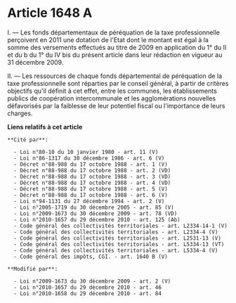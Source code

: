 # Article 1648 A

I. ― Les fonds départementaux de péréquation de la taxe professionnelle perçoivent en 2011 une dotation de l'Etat dont le
montant est égal à la somme des versements effectués au titre de 2009 en application du 1° du II et du b du 1° du IV bis du
présent article dans leur rédaction en vigueur au 31 décembre 2009. 

II. ― Les ressources de chaque fonds départemental de péréquation de la taxe professionnelle sont réparties par le conseil
général, à partir de critères objectifs qu'il définit à cet effet, entre les communes, les établissements publics de
coopération intercommunale et les agglomérations nouvelles défavorisés par la faiblesse de leur potentiel fiscal ou
l'importance de leurs charges.

**Liens relatifs à cet article**

	**Cité par**:

	  - Loi n°80-10 du 10 janvier 1980 - art. 11 (V)
	  - Loi n°86-1317 du 30 décembre 1986 - art. 6 (V)
	  - Décret n°88-988 du 17 octobre 1988 - art. 1 (V)
	  - Décret n°88-988 du 17 octobre 1988 - art. 2 (VD)
	  - Décret n°88-988 du 17 octobre 1988 - art. 3 (VD)
	  - Décret n°88-988 du 17 octobre 1988 - art. 4 (VD)
	  - Décret n°88-988 du 17 octobre 1988 - art. 5 (V)
	  - Décret n°88-988 du 17 octobre 1988 - art. 6 (V)
	  - Loi n°94-1131 du 27 décembre 1994 - art. 2 (V)
	  - Loi n°2005-1719 du 30 décembre 2005 - art. 85 (V)
	  - Loi n°2009-1673 du 30 décembre 2009 - art. 78 (VD)
	  - Loi n°2010-1657 du 29 décembre 2010 - art. 125 (Ab)
	  - Code général des collectivités territoriales - art. L2334-14-1 (V)
	  - Code général des collectivités territoriales - art. L2334-4 (V)
	  - Code général des collectivités territoriales - art. L2531-13 (V)
	  - Code général des collectivités territoriales - art. L5334-13 (VT)
	  - Code général des collectivités territoriales - art. L5334-4 (V)
	  - Code général des impôts, CGI. - art. 1640 B (V)

	**Modifié par**:

	  - Loi n°2009-1673 du 30 décembre 2009 - art. 2 (V)
	  - Loi n°2010-1657 du 29 décembre 2010 - art. 46
	  - Loi n°2010-1658 du 29 décembre 2010 - art. 84

